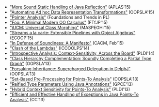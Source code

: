 * ["More Sound Static Handling of Java Reflection"](http://yanniss.github.io/reflection-aplas15.pdf) (APLAS'15)
* ["Automating Ad hoc Data Representation Transformations"](http://yanniss.github.io/adrt-oopsla15.pdf) (OOPSLA'15)
* ["Pointer Analysis"](http://yanniss.github.io/points-to-tutorial15.pdf) (Foundations and Trends in PL)
* ["Foo: A Minimal Modern OO Calculus"](http://yanniss.github.io/foo-ftfjp15.pdf) (FTfJP'15)
* ["jUCM: Universal Class Morphing"](http://yanniss.github.io/jucm-maspeghi15.pdf) (MASPEGHI'15)
* ["Streams a la carte: Extensible Pipelines with Object Algebras"](http://yanniss.github.io/algebras-ecoop15.pdf) (ECOOP'15)
* ["In Defense of Soundiness: A Manifesto"](http://yanniss.github.io/Soundiness-CACM.pdf) (CACM, Feb'15)
* ["Clash of the Lambdas"](http://yanniss.github.io/lambdas-icooolps14.pdf) (ICOOOLPS'14)
* ["Introspective Analysis: Context-Sensitivity, Across the Board"](http://yanniss.github.io/introspective-pldi14.pdf) (PLDI'14)
* ["Class Hierarchy Complementation: Soundly Completing a Partial Type Graph"](http://yanniss.github.io/jphantom-oopsla13.pdf) (OOPSLA'13)
* ["Forsaking Inheritance: Supercharged Delegation in DelphJ"](http://yanniss.github.io/delphj-oopsla13.pdf) (OOPSLA'13)
* ["Set-Based Pre-Processing for Points-To Analysis"](http://yanniss.github.io/set-based-oopsla13.pdf) (OOPSLA'13)
* ["Reified Type Parameters Using Java Annotations"](http://yanniss.github.io/reified-gpce13.pdf) (GPCE'13)
* ["Hybrid Context Sensitivity for Points-To Analysis"](http://yanniss.github.io/hybrid-context-pldi13.pdf) (PLDI'13)
* ["Efficient and Effective Handling of Exceptions in Java Points-To Analysis"](http://yanniss.github.io/cc13-exceptions.pdf) (CC'13)
